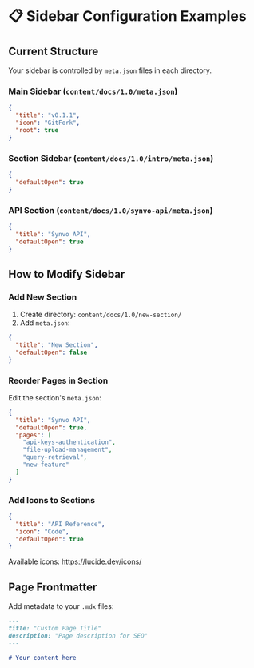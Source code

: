 # 📋 Sidebar Configuration Examples

## Current Structure
Your sidebar is controlled by `meta.json` files in each directory.

### Main Sidebar (`content/docs/1.0/meta.json`)
```json
{
  "title": "v0.1.1",
  "icon": "GitFork", 
  "root": true
}
```

### Section Sidebar (`content/docs/1.0/intro/meta.json`)
```json
{
  "defaultOpen": true
}
```

### API Section (`content/docs/1.0/synvo-api/meta.json`)
```json
{
  "title": "Synvo API",
  "defaultOpen": true
}
```

## How to Modify Sidebar

### Add New Section
1. Create directory: `content/docs/1.0/new-section/`
2. Add `meta.json`:
```json
{
  "title": "New Section",
  "defaultOpen": false
}
```

### Reorder Pages in Section
Edit the section's `meta.json`:
```json
{
  "title": "Synvo API",
  "defaultOpen": true,
  "pages": [
    "api-keys-authentication",
    "file-upload-management", 
    "query-retrieval",
    "new-feature"
  ]
}
```

### Add Icons to Sections
```json
{
  "title": "API Reference",
  "icon": "Code",
  "defaultOpen": true
}
```

Available icons: https://lucide.dev/icons/

## Page Frontmatter
Add metadata to your `.mdx` files:

```markdown
---
title: "Custom Page Title"
description: "Page description for SEO"
---

# Your content here
```
